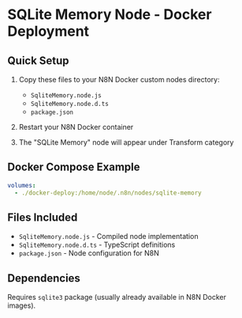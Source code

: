 # SQLite Memory Node - Docker Deployment

## Quick Setup

1. Copy these files to your N8N Docker custom nodes directory:
   - `SqliteMemory.node.js`
   - `SqliteMemory.node.d.ts`
   - `package.json`

2. Restart your N8N Docker container

3. The "SQLite Memory" node will appear under Transform category

## Docker Compose Example

```yaml
volumes:
  - ./docker-deploy:/home/node/.n8n/nodes/sqlite-memory
```

## Files Included

- `SqliteMemory.node.js` - Compiled node implementation
- `SqliteMemory.node.d.ts` - TypeScript definitions
- `package.json` - Node configuration for N8N

## Dependencies

Requires `sqlite3` package (usually already available in N8N Docker images).
